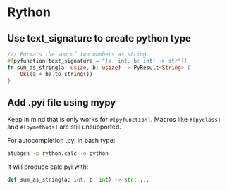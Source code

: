 # Rython

## Use text_signature to create python type

``` rust
/// Formats the sum of two numbers as string.
#[pyfunction(text_signature = "(a: int, b: int) -> str")]
fn sum_as_string(a: usize, b: usize) -> PyResult<String> {
    Ok((a + b).to_string())
}
```

## Add .pyi file using mypy

Keep in mind that is only works for ```#[pyfunction]```. Macros like ```#[pyclass]``` and ```#[pymethods]``` are still unsupported.

For autocompletion .pyi in bash type:

``` bash
stubgen -p rython.calc -o python
```

It will produce calc.pyi with:

``` python
def sum_as_string(a: int, b: int) -> str: ...
```

